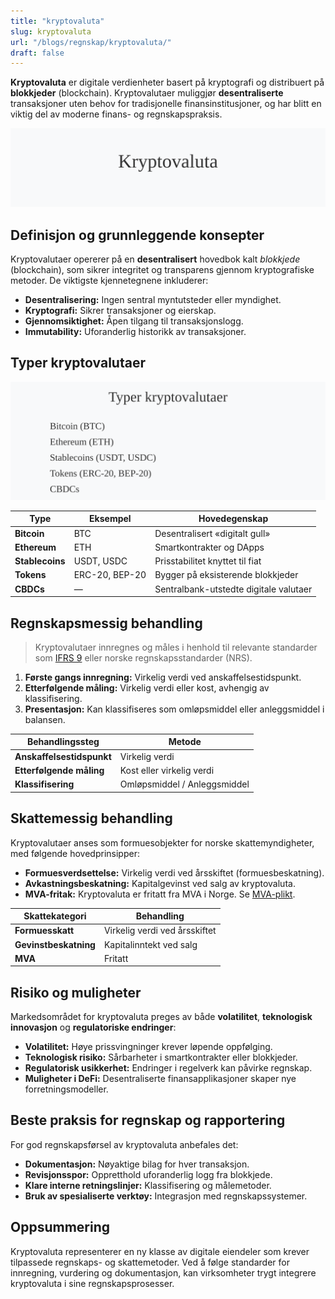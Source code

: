 ```yaml
---
title: "kryptovaluta"
slug: kryptovaluta
url: "/blogs/regnskap/kryptovaluta/"
draft: false
---
```


**Kryptovaluta** er digitale verdienheter basert på kryptografi og distribuert på **blokkjeder** (blockchain). Kryptovalutaer muliggjør **desentraliserte** transaksjoner uten behov for tradisjonelle finansinstitusjoner, og har blitt en viktig del av moderne finans- og regnskapspraksis.

![Kryptovaluta](kryptovaluta-image.svg)

## Definisjon og grunnleggende konsepter

Kryptovalutaer opererer på en **desentralisert** hovedbok kalt *blokkjede* (blockchain), som sikrer integritet og transparens gjennom kryptografiske metoder. De viktigste kjennetegnene inkluderer:

* **Desentralisering:** Ingen sentral myntutsteder eller myndighet.
* **Kryptografi:** Sikrer transaksjoner og eierskap.
* **Gjennomsiktighet:** Åpen tilgang til transaksjonslogg.
* **Immutability:** Uforanderlig historikk av transaksjoner.

## Typer kryptovalutaer

![Typer kryptovalutaer](kryptovaluta-typer.svg)

| Type             | Eksempel       | Hovedegenskap                     |
|------------------|----------------|-----------------------------------|
| **Bitcoin**      | BTC            | Desentralisert «digitalt gull»     |
| **Ethereum**     | ETH            | Smartkontrakter og DApps          |
| **Stablecoins**  | USDT, USDC     | Prisstabilitet knyttet til fiat   |
| **Tokens**       | ERC-20, BEP-20 | Bygger på eksisterende blokkjeder |
| **CBDCs**        | —              | Sentralbank-utstedte digitale valutaer |

## Regnskapsmessig behandling

> Kryptovalutaer innregnes og måles i henhold til relevante standarder som [IFRS 9](/blogs/regnskap/hva-er-ifrs "Hva er IFRS? Komplett Guide til Internasjonale Regnskapsstandarder") eller norske regnskapsstandarder (NRS).

1. **Første gangs innregning:** Virkelig verdi ved anskaffelsestidspunkt.
2. **Etterfølgende måling:** Virkelig verdi eller kost, avhengig av klassifisering.
3. **Presentasjon:** Kan klassifiseres som omløpsmiddel eller anleggsmiddel i balansen.

| Behandlingssteg           | Metode                      |
|---------------------------|-----------------------------|
| **Anskaffelsestidspunkt** | Virkelig verdi              |
| **Etterfølgende måling**  | Kost eller virkelig verdi   |
| **Klassifisering**        | Omløpsmiddel / Anleggsmiddel |

## Skattemessig behandling

Kryptovalutaer anses som formuesobjekter for norske skattemyndigheter, med følgende hovedprinsipper:

* **Formuesverdsettelse:** Virkelig verdi ved årsskiftet (formuesbeskatning).
* **Avkastningsbeskatning:** Kapitalgevinst ved salg av kryptovaluta.
* **MVA-fritak:** Kryptovaluta er fritatt fra MVA i Norge. Se [MVA-plikt](/blogs/regnskap/hva-er-avgiftsplikt-mva "Hva er MVA-plikt? Komplett Guide til Merverdiavgift").

| Skattekategori       | Behandling                       |
|----------------------|----------------------------------|
| **Formuesskatt**     | Virkelig verdi ved årsskiftet    |
| **Gevinstbeskatning**| Kapitalinntekt ved salg          |
| **MVA**              | Fritatt                          |

## Risiko og muligheter

Markedsområdet for kryptovaluta preges av både **volatilitet**, **teknologisk innovasjon** og **regulatoriske endringer**:

* **Volatilitet:** Høye prissvingninger krever løpende oppfølging.
* **Teknologisk risiko:** Sårbarheter i smartkontrakter eller blokkjeder.
* **Regulatorisk usikkerhet:** Endringer i regelverk kan påvirke regnskap.
* **Muligheter i DeFi:** Desentraliserte finansapplikasjoner skaper nye forretningsmodeller.

## Beste praksis for regnskap og rapportering

For god regnskapsførsel av kryptovaluta anbefales det:

* **Dokumentasjon:** Nøyaktige bilag for hver transaksjon.
* **Revisjonsspor:** Oppretthold uforanderlig logg fra blokkjede.
* **Klare interne retningslinjer:** Klassifisering og målemetoder.
* **Bruk av spesialiserte verktøy:** Integrasjon med regnskapssystemer.

## Oppsummering

Kryptovaluta representerer en ny klasse av digitale eiendeler som krever tilpassede regnskaps- og skattemetoder. Ved å følge standarder for innregning, vurdering og dokumentasjon, kan virksomheter trygt integrere kryptovaluta i sine regnskapsprosesser.
